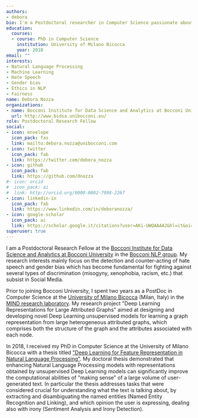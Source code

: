 ```yaml
---
authors:
- debora
bio: I'm a Postdoctoral researcher in Computer Science passionate about fairness.
education:
  courses:
  - course: PhD in Computer Science
    institution: University of Milano Bicocca
    year: 2018
email: ""
interests:
- Natural Language Processing
- Machine Learning
- Hate Speech
- Gender bias
- Ethics in NLP
- Fairness
name: Debora Nozza
organizations:
- name: Bocconi Institute for Data Science and Analytics at Bocconi University
  url: http://www.bidsa.unibocconi.eu/
role: Postdoctoral Research Fellow
social:
- icon: envelope
  icon_pack: fas
  link: mailto:debora.nozza@unibocconi.com
- icon: twitter
  icon_pack: fab
  link: https://twitter.com/debora_nozza
- icon: github
  icon_pack: fab
  link: https://github.com/dnozza
#- icon: orcid
#  icon_pack: ai
#  link: http://orcid.org/0000-0002-7998-2267
- icon: linkedin-in
  icon_pack: fab
  link: https://www.linkedin.com/in/deboranozza/
- icon: google-scholar
  icon_pack: ai
  link: https://scholar.google.it/citations?user=AKi-UWQAAAAJ&hl=it&oi=ao
superuser: true
---
```


I am a Postdoctoral Research Fellow at the [Bocconi Institute for Data Science and Analytics at Bocconi University](http://www.bidsa.unibocconi.eu/) in the [Bocconi NLP group](https://twitter.com/MilaNLProc). My research interests mainly focus on the detection and counter-acting of hate speech and gender bias which has become fundamental for fighting against several types of discrimination (misogyny, xenophobia, racism, etc.) that subsist in Social Media.

Prior to joining Bocconi University, I spent two years as a PostDoc in Computer Science at the [University of Milano Bicocca](http://www.unimib.it) (Milan, Italy) in the [MIND research laboratory](http://www.mind.disco.unimib.it). My research project "Deep Learning Representations for Large Attributed Graphs" aimed at designing and developing novel Deep Learning unsupervised models for learning a graph representation from large heterogeneous attributed graphs, which comprises both the structure of the graph and the attributes associated with each node.


In 2018, I received my PhD in Computer Science at the University of Milano Bicocca with a thesis titled ["Deep Learning for Feature Representation in Natural Language Processing"](https://boa.unimib.it/handle/10281/241185). My doctoral thesis demonstrated that enhancing Natural Language Processing models with representations obtained by unsupervised Deep Learning models can significantly improve the computational abilities of "making sense" of a large volume of user-generated text. In particular the thesis addresses tasks that were considered crucial for understanding what the text is talking about, by extracting and disambiguating the named entities (Named Entity Recognition and Linking), and which opinion the user is expressing, dealing also with irony (Sentiment Analysis and Irony Detection).




